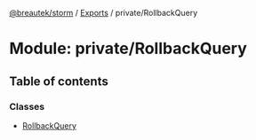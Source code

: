 [@breautek/storm](../README.md) / [Exports](../modules.md) / private/RollbackQuery

# Module: private/RollbackQuery

## Table of contents

### Classes

- [RollbackQuery](../classes/private_rollbackquery.rollbackquery.md)
